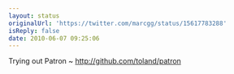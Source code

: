 ```yaml
---
layout: status
originalUrl: 'https://twitter.com/marcgg/status/15617783288'
isReply: false
date: 2010-06-07 09:25:06
---
```


Trying out Patron ~ http://github.com/toland/patron

